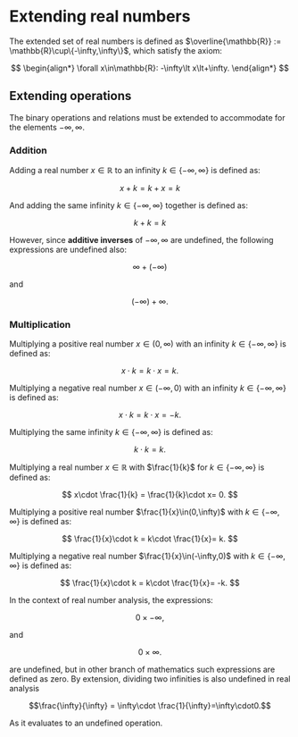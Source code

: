 # Extending real numbers

The extended set of real numbers is defined as $\overline{\mathbb{R}} := \mathbb{R}\cup\{-\infty,\infty\}$, which satisfy the axiom:

$$
\begin{align*}
\forall x\in\mathbb{R}: -\infty\lt x\lt+\infty.
\end{align*}
$$

## Extending operations

The binary operations and relations must be extended to accommodate for the elements $-\infty,\infty$.

### Addition

Adding a real number $x\in\mathbb{R}$ to an infinity $k\in\{-\infty,\infty\}$ is defined as:

$$x + k = k + x = k$$

And adding the same infinity $k\in\{-\infty,\infty\}$ together is defined as:

$$k + k = k$$

However, since **additive inverses** of $-\infty,\infty$ are undefined, the following expressions are undefined also: 

$$\infty+(-\infty)$$

and

$$(-\infty)+\infty.$$

### Multiplication

Multiplying a positive real number $x\in(0,\infty)$ with an infinity $k\in\{-\infty,\infty\}$ is defined as:

$$x\cdot k = k\cdot x = k.$$

Multiplying a negative real number $x\in(-\infty,0)$ with an infinity $k\in\{-\infty,\infty\}$ is defined as:

$$x\cdot k = k\cdot x = -k.$$

Multiplying the same infinity $k\in\{-\infty,\infty\}$ is defined as:

$$k\cdot k = k.$$

Multiplying a real number $x\in\mathbb{R}$ with $\frac{1}{k}$ for $k\in\{-\infty,\infty\}$ is defined as:

$$
x\cdot \frac{1}{k} = \frac{1}{k}\cdot x= 0.
$$

Multiplying a positive real number $\frac{1}{x}\in(0,\infty)$ with $k\in\{-\infty,\infty\}$ is defined as:

$$
\frac{1}{x}\cdot k = k\cdot \frac{1}{x}= k.
$$

Multiplying a negative real number $\frac{1}{x}\in(-\infty,0)$ with $k\in\{-\infty,\infty\}$ is defined as:

$$
\frac{1}{x}\cdot k = k\cdot \frac{1}{x}= -k.
$$

In the context of real number analysis, the expressions:

$$0\times -\infty,$$

and 

$$0\times\infty.$$

are undefined, but in other branch of mathematics such expressions are defined as zero. By extension, dividing two infinities is also undefined in real analysis

$$\frac{\infty}{\infty} = \infty\cdot \frac{1}{\infty}=\infty\cdot0.$$

As it evaluates to an undefined operation.